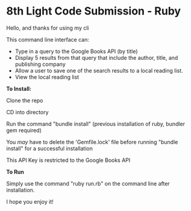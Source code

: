 # 8th Light Code Submission - Ruby

Hello, and thanks for using my cli

This command line interface can:

  * Type in a query to the Google Books API (by title)
  * Display 5 results from that query that include the author, title, and publishing company
  * Allow a user to save one of the search results to a local reading list.
  * View the local reading list

**To Install:**

Clone the repo

CD into directory

Run the command "bundle install" (previous installation of ruby, bundler gem required)

You _may_ have to delete the 'Gemfile.lock' file before running "bundle install" for a successful installation

This API Key is restricted to the Google Books API

**To Run**

Simply use the command "ruby run.rb" on the command line after installation.



I hope you enjoy it!
